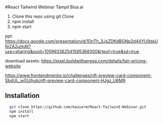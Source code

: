 #React Tailwind Webinar Tampil Bisa.ai

1. Clone this repo using git Clone
2. npm install
3. npm start

ppt:
https://docs.google.com/presentation/d/1DnTh_3JsZDKdBGNp2d44YU9dsU6rZA2u/edit?usp=sharing&ouid=105993362541595368300&rtpof=true&sd=true

download assets:
   https://pixel.buildwithangga.com/details/fair-pricing-website
   
   https://www.frontendmentor.io/challenges/nft-preview-card-component-SbdUL_w0U/hub/nft-preview-card-component-HJgz_U6M9

## Installation

```bash
  git clone https://github.com/kausarm/React-Tailwind-Webinar.git
  npm install
  npm start
```
